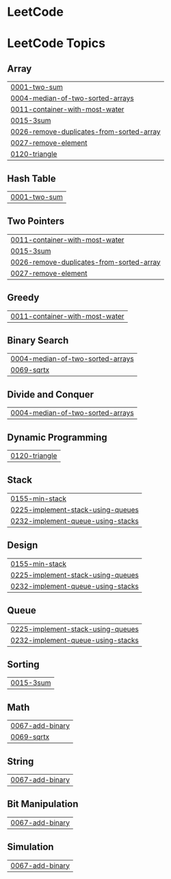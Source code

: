 # LeetCode
<!---LeetCode Topics Start-->
# LeetCode Topics
## Array
|  |
| ------- |
| [0001-two-sum](https://github.com/kothapalliyamini91/LeetCode/tree/master/0001-two-sum) |
| [0004-median-of-two-sorted-arrays](https://github.com/kothapalliyamini91/LeetCode/tree/master/0004-median-of-two-sorted-arrays) |
| [0011-container-with-most-water](https://github.com/kothapalliyamini91/LeetCode/tree/master/0011-container-with-most-water) |
| [0015-3sum](https://github.com/kothapalliyamini91/LeetCode/tree/master/0015-3sum) |
| [0026-remove-duplicates-from-sorted-array](https://github.com/kothapalliyamini91/LeetCode/tree/master/0026-remove-duplicates-from-sorted-array) |
| [0027-remove-element](https://github.com/kothapalliyamini91/LeetCode/tree/master/0027-remove-element) |
| [0120-triangle](https://github.com/kothapalliyamini91/LeetCode/tree/master/0120-triangle) |
## Hash Table
|  |
| ------- |
| [0001-two-sum](https://github.com/kothapalliyamini91/LeetCode/tree/master/0001-two-sum) |
## Two Pointers
|  |
| ------- |
| [0011-container-with-most-water](https://github.com/kothapalliyamini91/LeetCode/tree/master/0011-container-with-most-water) |
| [0015-3sum](https://github.com/kothapalliyamini91/LeetCode/tree/master/0015-3sum) |
| [0026-remove-duplicates-from-sorted-array](https://github.com/kothapalliyamini91/LeetCode/tree/master/0026-remove-duplicates-from-sorted-array) |
| [0027-remove-element](https://github.com/kothapalliyamini91/LeetCode/tree/master/0027-remove-element) |
## Greedy
|  |
| ------- |
| [0011-container-with-most-water](https://github.com/kothapalliyamini91/LeetCode/tree/master/0011-container-with-most-water) |
## Binary Search
|  |
| ------- |
| [0004-median-of-two-sorted-arrays](https://github.com/kothapalliyamini91/LeetCode/tree/master/0004-median-of-two-sorted-arrays) |
| [0069-sqrtx](https://github.com/kothapalliyamini91/LeetCode/tree/master/0069-sqrtx) |
## Divide and Conquer
|  |
| ------- |
| [0004-median-of-two-sorted-arrays](https://github.com/kothapalliyamini91/LeetCode/tree/master/0004-median-of-two-sorted-arrays) |
## Dynamic Programming
|  |
| ------- |
| [0120-triangle](https://github.com/kothapalliyamini91/LeetCode/tree/master/0120-triangle) |
## Stack
|  |
| ------- |
| [0155-min-stack](https://github.com/kothapalliyamini91/LeetCode/tree/master/0155-min-stack) |
| [0225-implement-stack-using-queues](https://github.com/kothapalliyamini91/LeetCode/tree/master/0225-implement-stack-using-queues) |
| [0232-implement-queue-using-stacks](https://github.com/kothapalliyamini91/LeetCode/tree/master/0232-implement-queue-using-stacks) |
## Design
|  |
| ------- |
| [0155-min-stack](https://github.com/kothapalliyamini91/LeetCode/tree/master/0155-min-stack) |
| [0225-implement-stack-using-queues](https://github.com/kothapalliyamini91/LeetCode/tree/master/0225-implement-stack-using-queues) |
| [0232-implement-queue-using-stacks](https://github.com/kothapalliyamini91/LeetCode/tree/master/0232-implement-queue-using-stacks) |
## Queue
|  |
| ------- |
| [0225-implement-stack-using-queues](https://github.com/kothapalliyamini91/LeetCode/tree/master/0225-implement-stack-using-queues) |
| [0232-implement-queue-using-stacks](https://github.com/kothapalliyamini91/LeetCode/tree/master/0232-implement-queue-using-stacks) |
## Sorting
|  |
| ------- |
| [0015-3sum](https://github.com/kothapalliyamini91/LeetCode/tree/master/0015-3sum) |
## Math
|  |
| ------- |
| [0067-add-binary](https://github.com/kothapalliyamini91/LeetCode/tree/master/0067-add-binary) |
| [0069-sqrtx](https://github.com/kothapalliyamini91/LeetCode/tree/master/0069-sqrtx) |
## String
|  |
| ------- |
| [0067-add-binary](https://github.com/kothapalliyamini91/LeetCode/tree/master/0067-add-binary) |
## Bit Manipulation
|  |
| ------- |
| [0067-add-binary](https://github.com/kothapalliyamini91/LeetCode/tree/master/0067-add-binary) |
## Simulation
|  |
| ------- |
| [0067-add-binary](https://github.com/kothapalliyamini91/LeetCode/tree/master/0067-add-binary) |
<!---LeetCode Topics End-->